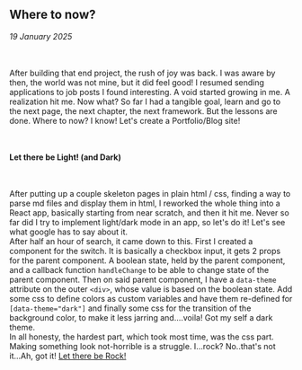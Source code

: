 ## Where to now?

_19 January 2025_

\
\
After building that end project, the rush of joy was back. I was aware by then, the world was not mine, but it did feel good! I resumed sending applications to job posts I found interesting. A void started growing in me. A realization hit me. Now what? So far I had a tangible goal, learn and go to the next page, the next chapter, the next framework. But the lessons are done. Where to now? I know! Let's create a Portfolio/Blog site!

\
\
**Let there be Light! (and Dark)**

\
\
After putting up a couple skeleton pages in plain html / css, finding a way to parse md files and display them in html, I reworked the whole thing into a React app, basically starting from near scratch, and then it hit me. Never so far did I try to implement light/dark mode in an app, so let's do it! Let's see what google has to say about it.
\
After half an hour of search, it came down to this. First I created a component for the switch. It is basically a checkbox input, it gets 2 props for the parent component. A boolean state, held by the parent component, and a callback function `handleChange` to be able to change state of the parent component. Then on said parent component, I have a `data-theme` attribute on the outer `<div>`, whose value is based on the boolean state. Add some css to define colors as custom variables and have them re-defined for `[data-theme="dark"]` and finally some css for the transition of the background color, to make it less jarring and....voila! Got my self a dark theme.
\
In all honesty, the hardest part, which took most time, was the css part. Making something look not-horrible is a struggle. I...rock? No..that's not it...Ah, got it! [Let there be Rock!](https://www.youtube.com/watch?v=3f2g4RMfhS0)
